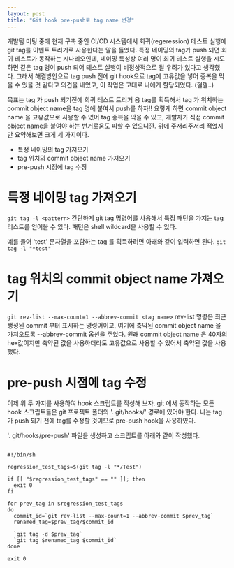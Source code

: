 ```yaml
---
layout: post
title: "Git hook pre-push로 tag name 변경"
---
```


개발팀 미팅 중에 현재 구축 중인 CI/CD 시스템에서 회귀(regeression) 테스트 실행에 git tag를 이벤트 트리거로 사용한다는 말을 들었다.
특정 네이밍의 tag가 push 되면 회귀 테스트가 동작하는 시나리오인데, 네이밍 특성상 여러 명이 회귀 테스트 실행을 시도하면 같은 tag 명이 push 되어 테스트 실행이 비정상적으로 될 우려가 있다고 생각했다.
그래서 해결방안으로 tag push 전에 git hook으로 tag에 고유값을 넣어 중복을 막을 수 있을 것 같다고 의견을 내었고,
이 작업은 고대로 나에게 할당되었다. (껄껄..)

목표는 tag 가 push 되기전에 회귀 테스트 트리거 용 tag를 획득해서 tag 가 위치하는 commit object name을 tag 명에 붙여서 push를 하자!!
요렇게 하면 commit object name 을 고유값으로 사용할 수 있어 tag 중복을 막을 수 있고, 개발자가 직접 commit object name을 붙여야 하는 번거로움도 피할 수 있으니깐.
위에 주저리주저리 적었지만 요약해보면 크게 세 가지이다.
* 특정 네이밍의 tag 가져오기
* tag 위치의 commit object name 가져오기
* pre-push 시점에 tag 수정

# 특정 네이밍 tag 가져오기
``` git tag -l <pattern> ```
간단하게 git tag 명령어를 사용해서 특정 패턴을 가지는 tag 리스트를 얻어올 수 있다.
패턴은 shell wildcard을 사용할 수 있다.

예를 들어 'test' 문자열을 포함하는 tag 를 획득하려면 아래와 같이 입력하면 된다.
``` git tag -l "*test" ```

# tag 위치의 commit object name 가져오기
``` git rev-list --max-count=1 --abbrev-commit <tag name> ```
rev-list 명령은 최근 생성된 commit 부터 표시하는 명령어이고,
여기에 축약된 commit object name 을 가져오도록 --abbrev-commit 옵션을 주었다.
원래 commit object name 은 40자의 hex값이지만 축약된 값을 사용하더라도 고유값으로 사용할 수 있어서 축약된 값을 사용했다.

# pre-push 시점에 tag 수정
이제 위 두 가지를 사용하여 hook 스크립트를 작성해 보자.
git 에서 동작하는 모든 hook 스크립트들은 git 프로젝트 폴더의 '. git/hooks/' 경로에 있어야 한다.
나는 tag 가 push 되기 전에 tag를 수정할 것이므로 pre-push hook을 사용하였다.

'. git/hooks/pre-push' 파일을 생성하고 스크립트를 아래와 같이 작성했다.

<pre><code>
#!/bin/sh

regression_test_tags=$(git tag -l "*/Test")

if [[ "$regression_test_tags" == "" ]]; then
  exit 0
fi

for prev_tag in $regression_test_tags
do
  commit_id=`git rev-list --max-count=1 --abbrev-commit $prev_tag`
  renamed_tag=$prev_tag/$commit_id
  
  `git tag -d $prev_tag`
  `git tag $renamed_tag $commit_id`
done
 
exit 0
</code></pre>